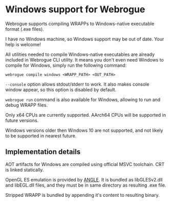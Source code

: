 # Windows support for Webrogue

Webrogue supports compiling WRAPPs to Windows-native executable format (.exe files).

I have no Windows machine, so Windows support may be out of date. 
Your help is welcome!

All utilities needed to compile Windows-native executables are already included in Webrogue CLI utility.
It means you don't even need Windows to compile for Windows, simply run the following command:

```
webrogue compile windows <WRAPP_PATH> <OUT_PATH>
```

`--console` option allows stdout/stderr to work. 
It also makes console window appear, so this option is disabled by default.

`webrogue run` command is also available for Windows, allowing to run and debug WRAPP files.

Only x64 CPUs are currently supported.
AArch64 CPUs will be supported in future versions.

Windows versions older then Windows 10 are not supported, and not likely to be supported in nearest future.

## Implementation details

AOT artifacts for Windows are compiled using official MSVC toolchain.
CRT is linked statically.

OpenGL ES emulation is provided by [ANGLE](https://chromium.googlesource.com/angle/angle).
It is bundled as libGLESv2.dll and libEGL.dll files, and they must be in same directory as resulting .exe file.

Stripped WRAPP is bundled by appending it's content to resulting binary.
